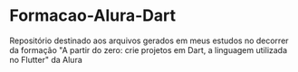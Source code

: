 # Formacao-Alura-Dart
Repositório destinado aos arquivos gerados em meus estudos no decorrer da formação "A partir do zero: crie projetos em Dart, a linguagem utilizada no Flutter" da Alura
